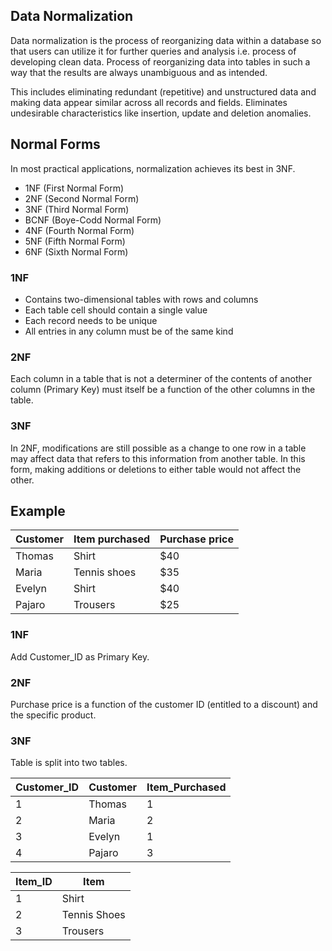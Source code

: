 ## Data Normalization

Data normalization is the process of reorganizing data within a database so that users can utilize it for further queries and analysis i.e. process of developing clean data. Process of reorganizing data into tables in such a way that the results are always unambiguous and as intended.

This includes eliminating redundant (repetitive) and unstructured data and making data appear similar across all records and fields. Eliminates undesirable characteristics like insertion, update and deletion anomalies.

## Normal Forms

In most practical applications, normalization achieves its best in 3NF.

- 1NF (First Normal Form)
- 2NF (Second Normal Form)
- 3NF (Third Normal Form)
- BCNF (Boye-Codd Normal Form)
- 4NF (Fourth Normal Form)
- 5NF (Fifth Normal Form)
- 6NF (Sixth Normal Form)

### 1NF

- Contains two-dimensional tables with rows and columns
- Each table cell should contain a single value
- Each record needs to be unique
- All entries in any column must be of the same kind

### 2NF

Each column in a table that is not a determiner of the contents of another column (Primary Key) must itself be a function of the other columns in the table.

### 3NF

In 2NF, modifications are still possible as a change to one row in a table may affect data that refers to this information from another table. In this form, making additions or deletions to either table would not affect the other.

## Example

| Customer | Item purchased | Purchase price |
| -------- | -------------- | -------------- |
| Thomas   | Shirt          | $40            |
| Maria    | Tennis shoes   | $35            |
| Evelyn   | Shirt          | $40            |
| Pajaro   | Trousers       | $25            |

### 1NF

Add Customer_ID as Primary Key.

### 2NF

Purchase price is a function of the customer ID (entitled to a discount) and the specific product.

### 3NF

Table is split into two tables.

| Customer_ID | Customer | Item_Purchased |
| ----------- | -------- | -------------- |
| 1           | Thomas   | 1              |
| 2           | Maria    | 2              |
| 3           | Evelyn   | 1              |
| 4           | Pajaro   | 3              |

| Item_ID | Item         |
| ------- | ------------ |
| 1       | Shirt        |
| 2       | Tennis Shoes |
| 3       | Trousers     |
